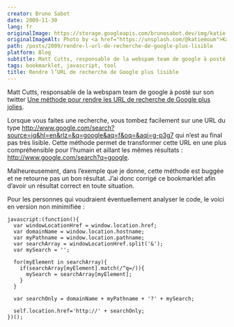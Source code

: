 ```yaml
---
creator: Bruno Sabot
date: 2009-11-30
lang: fr
originalImage: https://storage.googleapis.com/brunosabot.dev/img/katie-moum-3FVeCbX6OrY-unsplash.jpeg
originalImageAlt: Photo by <a href="https://unsplash.com/@katiemoum">Katie Moum</a> on <a href="https://unsplash.com">Unsplash</a>.
path: /posts/2009/rendre-l-url-de-recherche-de-google-plus-lisible
platform: Blog
subtitle: Matt Cutts, responsable de la webspam team de google à posté sur son twitter Une méthode pour rendre les URL de recherche de Google plus jolies.
tags: bookmarklet, javascript, tool
title: Rendre l’URL de recherche de Google plus lisible
---
```


Matt Cutts, responsable de la webspam team de google à posté sur son twitter [Une méthode pour rendre les URL de recherche de Google plus jolies](http://twitter.com/mattcutts/status/6188628631).

Lorsque vous faites une recherche, vous tombez facilement sur une URL du type http://www.google.com/search?source=ig&hl=en&rlz=&q=google&aq=f&oq=&aqi=g-p3g7 qui n’est au final pas très lisible. Cette méthode permet de transformer cette URL en une plus compréhensible pour l’humain et aillant les mêmes résultats : http://www.google.com/search?q=google.

Malheureusement, dans l’exemple que je donne, cette méthode est buggée et ne retourne pas un bon résultat. J’ai donc corrigé ce bookmarklet afin d’avoir un résultat correct en toute situation.

Pour les personnes qui voudraient éventuellement analyser le code, le voici en version non minimifiée :

```
javascript:(function(){
  var windowLocationHref = window.location.href;
  var domainName = window.location.hostname;
  var myPathname = window.location.pathname;
  var searchArray = windowLocationHref.split('&');
  var mySearch = '';

  for(myElement in searchArray){
    if(searchArray[myElement].match(/^q=/)){
      mySearch = searchArray[myElement];
    }
  }

  var searchOnly = domainName + myPathname + '?' + mySearch;

  self.location.href='http://' + searchOnly;
})();
```
